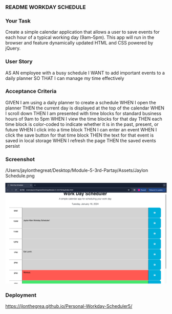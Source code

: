 ### README WORKDAY SCHEDULE

### Your Task

Create a simple calendar application that allows a user to save events for each hour of a typical working day (9am–5pm). This app will run in the browser and feature dynamically updated HTML and CSS powered by jQuery.

### User Story

AS AN employee with a busy schedule
I WANT to add important events to a daily planner
SO THAT I can manage my time effectively

### Acceptance Criteria 

GIVEN I am using a daily planner to create a schedule
WHEN I open the planner
THEN the current day is displayed at the top of the calendar
WHEN I scroll down
THEN I am presented with time blocks for standard business hours of 9am to 5pm
WHEN I view the time blocks for that day
THEN each time block is color-coded to indicate whether it is in the past, present, or future
WHEN I click into a time block
THEN I can enter an event
WHEN I click the save button for that time block
THEN the text for that event is saved in local storage
WHEN I refresh the page
THEN the saved events persist

### Screenshot

/Users/jaylonthegreat/Desktop/Module-5-3rd-Partay/Assets/Jaylon Schedule.png

![Alt text](<Assets/Jaylon Schedule.png>)

### Deployment

https://jlonthegrea.github.io/Personal-Workday-Scheduler5/

